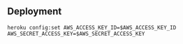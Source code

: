 ## Deployment
```
heroku config:set AWS_ACCESS_KEY_ID=$AWS_ACCESS_KEY_ID AWS_SECRET_ACCESS_KEY=$AWS_SECRET_ACCESS_KEY
```